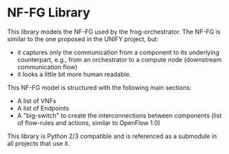 # NF-FG Library

This library models the NF-FG used by the frog-orchestrator.
The NF-FG is similar to the one proposed in the UNIFY project, but:
  * it captures only the communication from a component to its underlying counterpart, e.g., from an orchestrator to a compute node (downstream communication flow)
  * it looks a little bit more human readable.

This NF-FG model is structured with the following main sections:
  * A list of VNFs
  * A list of Endpoints
  * A "big-switch" to create the interconnections between components (list of flow-rules and actions, similar to OpenFlow 1.0)
 
This library is Python 2/3 compatible and is referenced as a submodule in all projects that use it.
